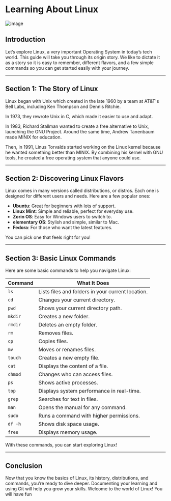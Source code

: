 # Learning About Linux

![image](https://github.com/user-attachments/assets/052a680a-d318-4ef2-8675-e2aa255b33d7)


## Introduction
Let’s explore Linux, a very important Operating System in today’s tech world. This guide will take you through its origin story. We like to dictate it as a story so it is easy to remember, different flavors, and a few simple commands so you can get started easily with your journey.

---

## Section 1: The Story of Linux
Linux began with Unix which created in the late 1960 by a team at AT&T's Bell Labs, including Ken Thompson and Dennis Ritchie.  

In 1973, they rewrote Unix in C, which made it easier to use and adapt.  

In 1983, Richard Stallman wanted to create a free alternative to Unix, launching the GNU Project. Around the same time, Andrew Tanenbaum made MINIX for education.  

Then, in 1991, Linus Torvalds started working on the Linux kernel because he wanted something better than MINIX. By combining his kernel with GNU tools, he created a free operating system that anyone could use.  

---

## Section 2: Discovering Linux Flavors
Linux comes in many versions called distributions, or distros. Each one is designed for different users and needs. Here are a few popular ones:

- **Ubuntu**: Great for beginners with lots of support.
- **Linux Mint**: Simple and reliable, perfect for everyday use.
- **Zorin OS**: Easy for Windows users to switch to.
- **elementary OS**: Stylish and simple, similar to Mac.
- **Fedora**: For those who want the latest features.

You can pick one that feels right for you!

---

## Section 3: Basic Linux Commands
Here are some basic commands to help you navigate Linux:

| Command   | What It Does                                   |
|-----------|------------------------------------------------|
| `ls`      | Lists files and folders in your current location. |
| `cd`      | Changes your current directory.                |
| `pwd`     | Shows your current directory path.             |
| `mkdir`   | Creates a new folder.                          |
| `rmdir`   | Deletes an empty folder.                       |
| `rm`      | Removes files.                                 |
| `cp`      | Copies files.                                  |
| `mv`      | Moves or renames files.                        |
| `touch`   | Creates a new empty file.                      |
| `cat`     | Displays the content of a file.                |
| `chmod`   | Changes who can access files.                  |
| `ps`      | Shows active processes.                         |
| `top`     | Displays system performance in real-time.      |
| `grep`    | Searches for text in files.                    |
| `man`     | Opens the manual for any command.              |
| `sudo`    | Runs a command with higher permissions.        |
| `df -h`   | Shows disk space usage.                        |
| `free`    | Displays memory usage.                         |

With these commands, you can start exploring Linux!

---

## Conclusion
Now that you know the basics of Linux, its history, distributions, and commands, you’re ready to dive deeper. Documenting your learning and using Git will help you grow your skills. Welcome to the world of Linux! You will have fun
